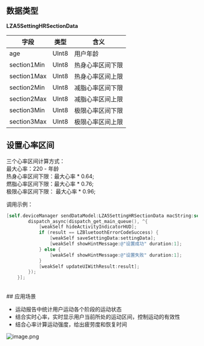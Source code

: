 <a name="Gqwld"></a>
## 数据类型
**LZA5SettingHRSectionData**

| 字段 | 类型 | 含义 |
| --- | --- | --- |
| age | UInt8 | 用户年龄 |
| section1Min | UInt8 | 热身心率区间下限 |
| section1Max | UInt8 | 热身心率区间上限 |
| section2Min | UInt8 | 减脂心率区间下限 |
| section2Max | UInt8 | 减脂心率区间上限 |
| section3Min | UInt8 | 极限心率区间下限 |
| section3Max | UInt8 | 极限心率区间上限 |

<a name="LMcOt"></a>
## 设置心率区间
三个心率区间计算方式：<br />最大心率：220 - 年龄 <br />热身心率区间下限：最大心率 * 0.64;<br />燃脂心率区间下限：最大心率 * 0.76;<br />极限心率区间下限： 最大心率 * 0.96;

调用示例：
```objectivec
[self.deviceManager sendDataModel:LZA5SettingHRSectionData macString:self.device.mac completion:^(LZBluetoothErrorCode result, id resp) {
        dispatch_async(dispatch_get_main_queue(), ^{
            [weakSelf hideActivityIndicatorHUD];
            if (result == LZBluetoothErrorCodeSuccess) {
                [weakSelf saveSettingData:settingData];
                [weakSelf showHintMessage:@"设置成功" duration:1];
            } else {
                [weakSelf showHintMessage:@"设置失败" duration:1];
            }
            [weakSelf updateUIWithResult:result];
        });
    }];
```
<br />
<a name="xc9id"></a>
## 应用场景

- 运动报告中统计用户运动各个阶段的运动状态
- 结合实时心率，实时显示用户当前所处的运动区间，控制运动的有效性
- 结合心率计算运动强度，给出疲劳度和恢复时间

![image.png](https://cdn.nlark.com/yuque/0/2021/png/265997/1616672206675-0d4fee14-3fd5-4ba7-b19b-3c0023abb78b.png#align=left&display=inline&height=522&margin=%5Bobject%20Object%5D&name=image.png&originHeight=522&originWidth=859&size=68948&status=done&style=none&width=859)


